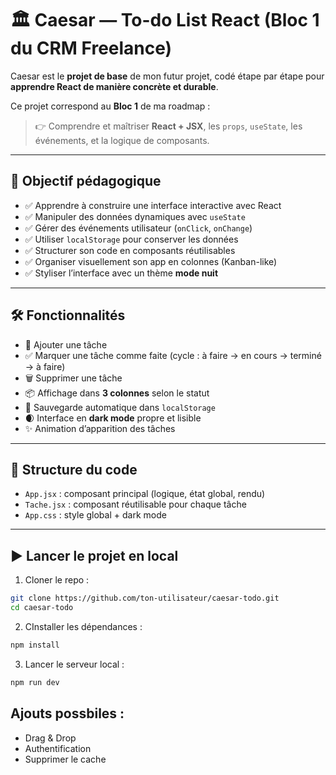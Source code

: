 # 🏛️ Caesar — To-do List React (Bloc 1 du CRM Freelance)

Caesar est le **projet de base** de mon futur projet, codé étape par étape pour **apprendre React de manière concrète et durable**.

Ce projet correspond au **Bloc 1** de ma roadmap :  
> 👉 Comprendre et maîtriser **React + JSX**, les `props`, `useState`, les événements, et la logique de composants.

---

## 🎯 Objectif pédagogique

- ✅ Apprendre à construire une interface interactive avec React
- ✅ Manipuler des données dynamiques avec `useState`
- ✅ Gérer des événements utilisateur (`onClick`, `onChange`)
- ✅ Utiliser `localStorage` pour conserver les données
- ✅ Structurer son code en composants réutilisables
- ✅ Organiser visuellement son app en colonnes (Kanban-like)
- ✅ Styliser l’interface avec un thème **mode nuit**

---

## 🛠️ Fonctionnalités

- 📝 Ajouter une tâche
- ✅ Marquer une tâche comme faite (cycle : à faire → en cours → terminé → à faire)
- 🗑️ Supprimer une tâche
- 📦 Affichage dans **3 colonnes** selon le statut
- 💾 Sauvegarde automatique dans `localStorage`
- 🌒 Interface en **dark mode** propre et lisible
- ✨ Animation d’apparition des tâches

---

## 📂 Structure du code

- `App.jsx` : composant principal (logique, état global, rendu)
- `Tache.jsx` : composant réutilisable pour chaque tâche
- `App.css` : style global + dark mode

---

## ▶️ Lancer le projet en local

1. Cloner le repo :

```bash
git clone https://github.com/ton-utilisateur/caesar-todo.git
cd caesar-todo
```

2. CInstaller les dépendances :

```bash
npm install
```

3. Lancer le serveur local :

```bash
npm run dev
```

## Ajouts possbiles :

- Drag & Drop
- Authentification
- Supprimer le cache
